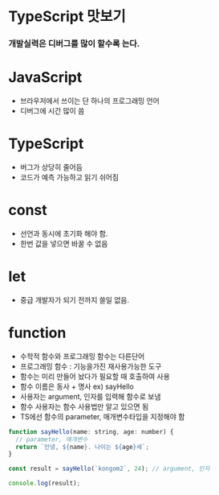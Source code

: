 # **TypeScript 맛보기**

### 개발실력은 디버그를 많이 할수록 는다.

# JavaScript

- 브라우저에서 쓰이는 단 하나의 프로그래밍 언어
- 디버그에 시간 많이 씀

# TypeScript

- 버그가 상당히 줄어듬
- 코드가 예측 가능하고 읽기 쉬어짐

# const

- 선언과 동시에 초기화 해야 함.
- 한번 값을 넣으면 바꿀 수 없음

# let

- 중급 개발자가 되기 전까지 쓸일 없음.

# function

- 수학적 함수와 프로그래밍 함수는 다른단어
- 프로그래밍 함수 : 기능을가진 재사용가능한 도구
- 함수는 미리 만들어 놨다가 필요할 때 호출하여 사용
- 함수 이름은 동사 + 명사 ex) sayHello
- 사용자는 argument, 인자를 입력해 함수로 보냄
- 함수 사용자는 함수 사용법만 알고 있으면 됨
- TS에선 함수의 parameter, 매개변수타입을 지정해야 함

```jsx
function sayHello(name: string, age: number) {
  // parameter, 매개변수
  return `안녕, ${name}. 나이는 ${age}세`;
}

const result = sayHello(`kongom2`, 24); // argument, 인자

console.log(result);
```
